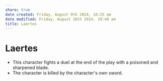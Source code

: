 ```yaml
---
share: true
date created: Friday, August 9th 2024, 10:25 am
date modified: Friday, August 16th 2024, 10:48 am
title: Laertes
---
```


# Laertes

- This character fights a duel at the end of the play with a poisoned and sharpened blade.
- The character is killed by the character's own sword.